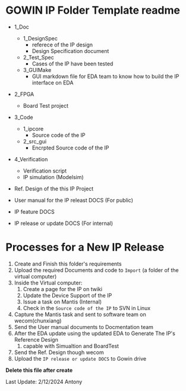 # GOWIN IP Folder Template readme

* 1_Doc

  * 1_DesignSpec
    * referece of the IP design
    * Design Specification document
  * 2_Test_Spec
    * Cases of the IP have been tested
  * 3_GUIMake
    * GUI markdown file for EDA team to know how to build the IP interface on EDA
* 2_FPGA

  * Board Test project
* 3_Code

  * 1_ipcore
    * Source code of the IP
  * 2_src_gui
    * Encrpted Source code of the IP
* 4_Verification

  * Verification script
  * IP simulation (Modelsim)
* Ref. Design of the this IP Project
* User manual for the IP releast DOCS (For public)
* IP feature DOCS
* IP release or update DOCS (For internal)

# Processes for a New IP Release

1. Create and Finish this folder's requirements
2. Upload the required Documents and code to `Import` (a folder of the virtual computer)
3. Inside the Virtual computer:
   1. Create a page for the IP on twiki
   2. Update the Device Support of the IP
   3. Issue a task on Mantis (Internal)
   4. Check in the `Source code of the IP` to SVN in Linux
4. Capture the Mantis task and sent to software team on wecom(chunxiang)
5. Send the User manual documents to Docmentation team
6. After the EDA update using the updated EDA to Generate The IP's Reference Design
   1. capable with Simualtion and BoardTest
7. Send the Ref. Design though wecom
8. Upload the `IP release or update DOCS` to Gowin drive

**Delete this file after create**

Last Update: 2/12/2024 Antony
